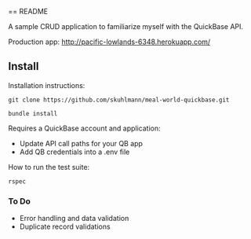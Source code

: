 == README

A sample CRUD application to familiarize myself with the QuickBase API.

Production app: http://pacific-lowlands-6348.herokuapp.com/

## Install

Installation instructions:

` git clone https://github.com/skuhlmann/meal-world-quickbase.git `

` bundle install `

Requires a QuickBase account and application:
* Update API call paths for your QB app
* Add QB credentials into a .env file

How to run the test suite:

` rspec `


### To Do
* Error handling and data validation
* Duplicate record validations

